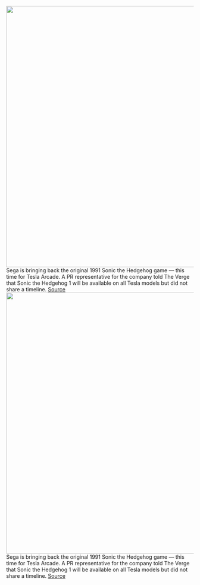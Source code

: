 <img src='https://cdn.vox-cdn.com/thumbor/RqFspRaiZKeAwe1G0l3u6KwZtbA=/0x0:4032x3024/1200x800/filters:focal(1711x1305:2355x1949)/cdn.vox-cdn.com/uploads/chorus_image/image/70271209/IMG_0936.0.jpeg' width='700px' /><br/>
Sega is bringing back the original 1991 Sonic the Hedgehog game — this time for Tesla Arcade. A PR representative for the company told The Verge that Sonic the Hedgehog 1 will be available on all Tesla models but did not share a timeline.
<a href='https://www.theverge.com/2021/12/14/22834023/sega-genesis-sonic-1-tesla-arcade'> Source <a/><img src='https://cdn.vox-cdn.com/thumbor/RqFspRaiZKeAwe1G0l3u6KwZtbA=/0x0:4032x3024/1200x800/filters:focal(1711x1305:2355x1949)/cdn.vox-cdn.com/uploads/chorus_image/image/70271209/IMG_0936.0.jpeg' width='700px' /><br/>
Sega is bringing back the original 1991 Sonic the Hedgehog game — this time for Tesla Arcade. A PR representative for the company told The Verge that Sonic the Hedgehog 1 will be available on all Tesla models but did not share a timeline.
<a href='https://www.theverge.com/2021/12/14/22834023/sega-genesis-sonic-1-tesla-arcade'> Source <a/>